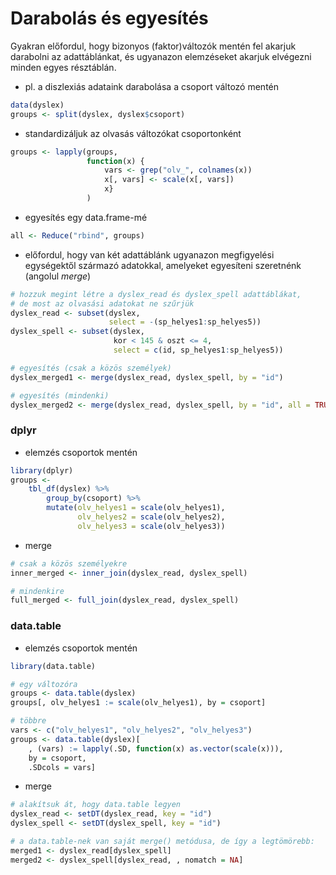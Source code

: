 # Darabolás és egyesítés

Gyakran előfordul, hogy bizonyos (faktor)változók mentén fel akarjuk 
darabolni az adattáblánkat, és ugyanazon elemzéseket akarjuk elvégezni minden 
egyes résztáblán.

- pl. a diszlexiás adataink darabolása a csoport változó mentén

```r
data(dyslex)
groups <- split(dyslex, dyslex$csoport)
```

- standardizáljuk az olvasás változókat csoportonként

```r
groups <- lapply(groups, 
                 function(x) {
                     vars <- grep("olv_", colnames(x))
                     x[, vars] <- scale(x[, vars])
                     x}
                 )
```

- egyesítés egy data.frame-mé

```r
all <- Reduce("rbind", groups)
```

- előfordul, hogy van két adattáblánk ugyanazon megfigyelési egységektől
származó adatokkal, amelyeket egyesíteni szeretnénk (angolul *merge*)

```r
# hozzuk megint létre a dyslex_read és dyslex_spell adattáblákat, 
# de most az olvasási adatokat ne szűrjük
dyslex_read <- subset(dyslex, 
                      select = -(sp_helyes1:sp_helyes5))
dyslex_spell <- subset(dyslex, 
                       kor < 145 & oszt <= 4, 
                       select = c(id, sp_helyes1:sp_helyes5))

# egyesítés (csak a közös személyek)
dyslex_merged1 <- merge(dyslex_read, dyslex_spell, by = "id")

# egyesítés (mindenki)
dyslex_merged2 <- merge(dyslex_read, dyslex_spell, by = "id", all = TRUE)
```

### dplyr

- elemzés csoportok mentén

```r
library(dplyr)
groups <- 
    tbl_df(dyslex) %>%
        group_by(csoport) %>%
        mutate(olv_helyes1 = scale(olv_helyes1), 
               olv_helyes2 = scale(olv_helyes2),
               olv_helyes3 = scale(olv_helyes3))
```

- merge

```r
# csak a közös személyekre
inner_merged <- inner_join(dyslex_read, dyslex_spell)

# mindenkire
full_merged <- full_join(dyslex_read, dyslex_spell)
```

### data.table

- elemzés csoportok mentén

```r
library(data.table)

# egy változóra
groups <- data.table(dyslex)
groups[, olv_helyes1 := scale(olv_helyes1), by = csoport]

# többre
vars <- c("olv_helyes1", "olv_helyes2", "olv_helyes3")
groups <- data.table(dyslex)[
    , (vars) := lapply(.SD, function(x) as.vector(scale(x))),
    by = csoport,
    .SDcols = vars]
```

- merge

```r
# alakítsuk át, hogy data.table legyen
dyslex_read <- setDT(dyslex_read, key = "id")
dyslex_spell <- setDT(dyslex_spell, key = "id")

# a data.table-nek van saját merge() metódusa, de így a legtömörebb:
merged1 <- dyslex_read[dyslex_spell]
merged2 <- dyslex_spell[dyslex_read, , nomatch = NA]
```

